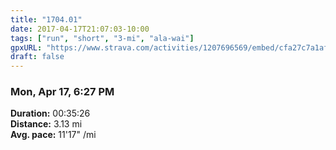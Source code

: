 ```yaml
---
title: "1704.01"
date: 2017-04-17T21:07:03-10:00
tags: ["run", "short", "3-mi", "ala-wai"]
gpxURL: "https://www.strava.com/activities/1207696569/embed/cfa27c7a1af75b54a4160dee503da1f2182c494b"
draft: false
---
```


### Mon, Apr 17, 6:27 PM

**Duration:** 00:35:26  
**Distance:** 3.13 mi  
**Avg. pace:** 11'17" /mi
